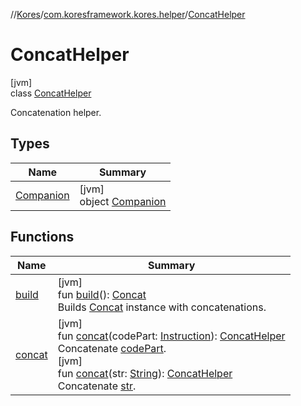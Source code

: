 //[Kores](../../../index.md)/[com.koresframework.kores.helper](../index.md)/[ConcatHelper](index.md)

# ConcatHelper

[jvm]\
class [ConcatHelper](index.md)

Concatenation helper.

## Types

| Name | Summary |
|---|---|
| [Companion](-companion/index.md) | [jvm]<br>object [Companion](-companion/index.md) |

## Functions

| Name | Summary |
|---|---|
| [build](build.md) | [jvm]<br>fun [build](build.md)(): [Concat](../../com.koresframework.kores.base/-concat/index.md)<br>Builds [Concat](../../com.koresframework.kores.base/-concat/index.md) instance with concatenations. |
| [concat](concat.md) | [jvm]<br>fun [concat](concat.md)(codePart: [Instruction](../../com.koresframework.kores/-instruction/index.md)): [ConcatHelper](index.md)<br>Concatenate [codePart](concat.md).<br>[jvm]<br>fun [concat](concat.md)(str: [String](https://kotlinlang.org/api/latest/jvm/stdlib/kotlin/-string/index.html)): [ConcatHelper](index.md)<br>Concatenate [str](concat.md). |
